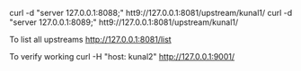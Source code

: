 
curl -d "server 127.0.0.1:8088;" htt9://127.0.0.1:8081/upstream/kunal1/
curl -d "server 127.0.0.1:8089;" htt9://127.0.0.1:8081/upstream/kunal1/

 To list all upstreams
http://127.0.0.1:8081/list

 To verify working
curl -H "host: kunal2" http://127.0.0.1:9001/